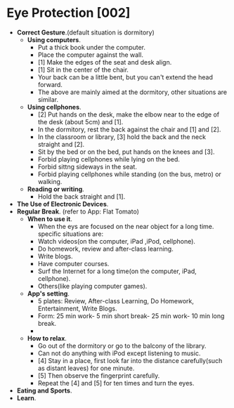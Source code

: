 # Eye Protection [002]
- **Correct Gesture**.(default situation is dormitory)
    - **Using computers**. 
        - Put a thick book under the computer.
        - Place the computer against the wall.
        - [1] Make the edges of the seat and desk align.
        - [1] Sit in the center of the chair.
        - Your back can be a little bent, but you can't extend the head forward.
        - The above are mainly aimed at the dormitory, other situations are similar.
    - **Using cellphones**.
        - [2] Put hands on the desk, make the elbow near to the edge of the desk (about 5cm) and [1].
        - In the dormitory, rest the back against the chair and [1] and [2].
        - In the classroom or library, [3] hold the back and the neck straight and [2].
        - Sit by the bed or on the bed, put hands on the knees and [3]. 
        - Forbid playing cellphones while lying on the bed.
        - Forbid sittng sideways in the seat.
        - Forbid playing cellphones while standing (on the bus, metro) or walking.
    - **Reading or writing**.
        - Hold the back straight and [1].
- **The Use of Electronic Devices**.
- **Regular Break**. (refer to App: Flat Tomato)
    - **When to use it**.
        - When the eys are focused on the near object for a long time. specific situations are: 
        - Watch videos(on the computer, iPad ,iPod, cellphone).
        - Do homework, review and after-class learning.
        - Write blogs.
        - Have computer courses.
        - Surf the Internet for a long time(on the computer, iPad, cellphone).
        - Others(like playing computer games).
    - **App's setting**.
        - 5 plates: Review, After-class Learning, Do Homework, Entertainment, Write Blogs.
        - Form: 25 min work- 5 min short break- 25 min work- 10 min long break.
        - 
    - **How to relax**.
        - Go out of the dormitory or go to the balcony of the library.
        - Can not do anything with iPod except listening to music.
        - [4] Stay in a place, first look far into the distance carefully(such as distant leaves) for one minute.
        - [5] Then observe the fingerprint carefully.
        - Repeat the [4] and [5] for ten times and turn the eyes. 
- **Eating and Sports**.
- **Learn**.
